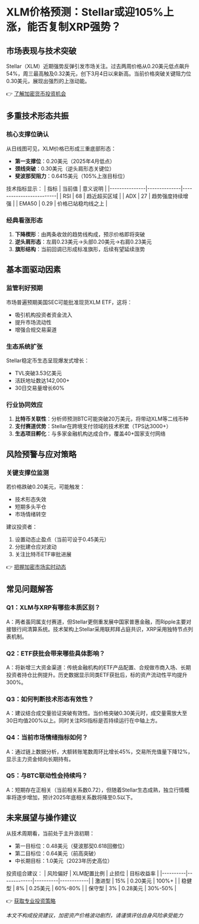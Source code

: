 # XLM价格预测：Stellar或迎105%上涨，能否复制XRP强势？

## 市场表现与技术突破
Stellar（XLM）近期强势反弹引发市场关注。过去两周价格从0.20美元低点飙升54%，周三最高触及0.32美元，创下3月4日以来新高。当前价格突破关键阻力位0.30美元，展现出强烈的上涨动能。

👉 [了解加密货币投资机会](https://bit.ly/okx_welcome)

## 多重技术形态共振
### 核心支撑位确认
从日线图可见，XLM价格已形成三重底部形态：
- **第一支撑位**：0.20美元（2025年4月低点）
- **颈线突破**：0.30美元（逆头肩形态关键位）
- **斐波那契阻力**：0.6415美元（105%上涨目标位）

技术指标显示：
| 指标          | 当前值       | 意义说明                |
|---------------|--------------|-------------------------|
| RSI           | 68           | 趋近超买区域            |
| ADX           | 27           | 趋势强度持续增强        |
| EMA50         | 0.29         | 价格已站稳均线之上      |

### 经典看涨形态
1. **下降楔形**：由两条收敛的趋势线构成，预示价格即将突破
2. **逆头肩形态**：左肩0.23美元→头部0.20美元→右肩0.23美元
3. **旗形结构**：当前回调已形成标准旗形，后续有望延续涨势

## 基本面驱动因素
### 监管利好预期
市场普遍预期美国SEC可能批准现货XLM ETF，这将：
- 吸引机构投资者资金流入
- 提升市场流动性
- 增强合规交易渠道

### 生态系统扩张
Stellar稳定币生态呈现爆发式增长：
- TVL突破3.53亿美元
- 活跃地址数达142,000+
- 30日交易量增长60%

### 行业协同效应
1. **比特币关联性**：分析师预测BTC可能突破20万美元，将带动XLM等二线币种
2. **支付赛道优势**：Stellar在跨境支付领域的技术积累（TPS达3000+）
3. **生态项目孵化**：与多家金融机构达成合作，覆盖40+国家支付网络

## 风险预警与应对策略
### 关键支撑位监测
若价格跌破0.20美元，可能触发：
- 技术形态失效
- 短期多头平仓
- 市场情绪转空

建议投资者：
1. 设置动态止盈点（当前可设于0.45美元）
2. 分批建仓应对波动
3. 关注比特币ETF审批进展

👉 [把握加密市场实时动态](https://bit.ly/okx_welcome)

## 常见问题解答
### Q1：XLM与XRP有哪些本质区别？
A：两者虽同属支付赛道，但Stellar更侧重发展中国家普惠金融，而Ripple主要对接银行间清算系统。技术架构上Stellar采用联邦拜占庭共识，XRP采用独特节点列表机制。

### Q2：ETF获批会带来哪些具体影响？
A：将新增三大资金渠道：传统金融机构的ETF产品配置、合规做市商入场、长期投资者持仓比例提升。历史数据显示同类ETF获批后，标的资产流动性平均提升300%。

### Q3：如何判断技术形态有效性？
A：建议结合成交量验证突破有效性。当价格突破0.30美元时，成交量需放大至30日均值200%以上。同时关注RSI指标是否持续运行在中轴上方。

### Q4：当前市场情绪指标如何？
A：通过链上数据分析，大额转账笔数周环比增长45%，交易所充值量下降12%，显示主力资金倾向长期持有。

### Q5：与BTC联动性会持续吗？
A：短期存在正相关（当前相关系数0.72），但随着Stellar生态成熟，独立行情概率将逐步增加，预计2025年底相关系数将降至0.5以下。

## 未来展望与操作建议
从技术周期看，当前处于主升浪初期：
- 第一目标位：0.48美元（斐波那契0.618回撤位）
- 第二目标位：0.64美元（前高突破）
- 中长期目标：1.0美元（2023年历史高位）

投资组合建议：
| 风险偏好 | XLM配置比例 | 止损位   | 目标收益率 |
|----------|-------------|----------|------------|
| 激进型   | 15%         | 0.20美元 | 100%+      |
| 稳健型   | 8%          | 0.25美元 | 60%-80%    |
| 保守型   | 3%          | 0.28美元 | 30%-50%    |

👉 [获取专业投资策略](https://bit.ly/okx_welcome)

*本文不构成投资建议，加密资产价格波动剧烈，请谨慎评估自身风险承受能力*